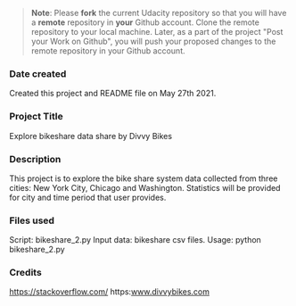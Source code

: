 >**Note**: Please **fork** the current Udacity repository so that you will have a **remote** repository in **your** Github account. Clone the remote repository to your local machine. Later, as a part of the project "Post your Work on Github", you will push your proposed changes to the remote repository in your Github account.

### Date created
Created this project and README file on May 27th 2021.

### Project Title
Explore bikeshare data share by Divvy Bikes

### Description
This project is to explore the bike share system data collected from three cities: New York City, Chicago and Washington. Statistics will be provided for city and time period that user provides.

### Files used
Script: bikeshare_2.py
Input data: bikeshare csv files.
Usage: python bikeshare_2.py

### Credits
https://stackoverflow.com/
https:www.divvybikes.com

